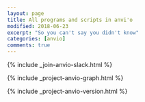 ```yaml
---
layout: page
title: All programs and scripts in anvi'o
modified: 2018-06-23
excerpt: "So you can't say you didn't know"
categories: [anvio]
comments: true
---
```


{% include _join-anvio-slack.html %}

<div id="svg"></div>
{% include _project-anvio-graph.html %}

{% include _project-anvio-version.html %}
